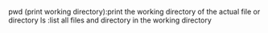 pwd (print working directory):print the working directory of the actual file or directory
ls :list all files and directory in the working directory

